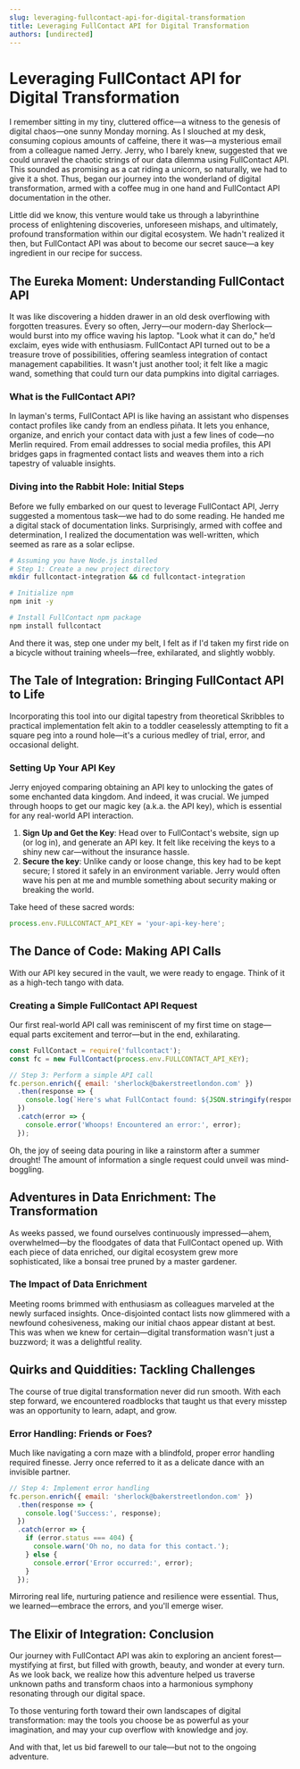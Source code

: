 ```yaml
---
slug: leveraging-fullcontact-api-for-digital-transformation
title: Leveraging FullContact API for Digital Transformation
authors: [undirected]
---
```



# Leveraging FullContact API for Digital Transformation

I remember sitting in my tiny, cluttered office—a witness to the genesis of digital chaos—one sunny Monday morning. As I slouched at my desk, consuming copious amounts of caffeine, there it was—a mysterious email from a colleague named Jerry. Jerry, who I barely knew, suggested that we could unravel the chaotic strings of our data dilemma using FullContact API. This sounded as promising as a cat riding a unicorn, so naturally, we had to give it a shot. Thus, began our journey into the wonderland of digital transformation, armed with a coffee mug in one hand and FullContact API documentation in the other.  

Little did we know, this venture would take us through a labyrinthine process of enlightening discoveries, unforeseen mishaps, and ultimately, profound transformation within our digital ecosystem. We hadn't realized it then, but FullContact API was about to become our secret sauce—a key ingredient in our recipe for success.

## The Eureka Moment: Understanding FullContact API

It was like discovering a hidden drawer in an old desk overflowing with forgotten treasures. Every so often, Jerry—our modern-day Sherlock—would burst into my office waving his laptop. "Look what it can do," he’d exclaim, eyes wide with enthusiasm. FullContact API turned out to be a treasure trove of possibilities, offering seamless integration of contact management capabilities. It wasn't just another tool; it felt like a magic wand, something that could turn our data pumpkins into digital carriages. 

### What is the FullContact API?

In layman's terms, FullContact API is like having an assistant who dispenses contact profiles like candy from an endless piñata. It lets you enhance, organize, and enrich your contact data with just a few lines of code—no Merlin required. From email addresses to social media profiles, this API bridges gaps in fragmented contact lists and weaves them into a rich tapestry of valuable insights.

### Diving into the Rabbit Hole: Initial Steps

Before we fully embarked on our quest to leverage FullContact API, Jerry suggested a momentous task—we had to do some reading. He handed me a digital stack of documentation links. Surprisingly, armed with coffee and determination, I realized the documentation was well-written, which seemed as rare as a solar eclipse.

```bash
# Assuming you have Node.js installed
# Step 1: Create a new project directory
mkdir fullcontact-integration && cd fullcontact-integration

# Initialize npm
npm init -y

# Install FullContact npm package
npm install fullcontact
```

And there it was, step one under my belt, I felt as if I'd taken my first ride on a bicycle without training wheels—free, exhilarated, and slightly wobbly.

## The Tale of Integration: Bringing FullContact API to Life

Incorporating this tool into our digital tapestry from theoretical Skribbles to practical implementation felt akin to a toddler ceaselessly attempting to fit a square peg into a round hole—it's a curious medley of trial, error, and occasional delight.

### Setting Up Your API Key

Jerry enjoyed comparing obtaining an API key to unlocking the gates of some enchanted data kingdom. And indeed, it was crucial. We jumped through hoops to get our magic key (a.k.a. the API key), which is essential for any real-world API interaction.

1. **Sign Up and Get the Key**: Head over to FullContact's website, sign up (or log in), and generate an API key. It felt like receiving the keys to a shiny new car—without the insurance hassle.
2. **Secure the key**: Unlike candy or loose change, this key had to be kept secure; I stored it safely in an environment variable. Jerry would often wave his pen at me and mumble something about security making or breaking the world.

Take heed of these sacred words:

```javascript
process.env.FULLCONTACT_API_KEY = 'your-api-key-here';
```

## The Dance of Code: Making API Calls

With our API key secured in the vault, we were ready to engage. Think of it as a high-tech tango with data.

### Creating a Simple FullContact API Request

Our first real-world API call was reminiscent of my first time on stage—equal parts excitement and terror—but in the end, exhilarating.

```javascript
const FullContact = require('fullcontact');
const fc = new FullContact(process.env.FULLCONTACT_API_KEY);

// Step 3: Perform a simple API call
fc.person.enrich({ email: 'sherlock@bakerstreetlondon.com' })
  .then(response => {
    console.log(`Here's what FullContact found: ${JSON.stringify(response)}`);
  })
  .catch(error => {
    console.error('Whoops! Encountered an error:', error);
  });
```

Oh, the joy of seeing data pouring in like a rainstorm after a summer drought! The amount of information a single request could unveil was mind-boggling.

## Adventures in Data Enrichment: The Transformation

As weeks passed, we found ourselves continuously impressed—ahem, overwhelmed—by the floodgates of data that FullContact opened up. With each piece of data enriched, our digital ecosystem grew more sophisticated, like a bonsai tree pruned by a master gardener.

### The Impact of Data Enrichment

Meeting rooms brimmed with enthusiasm as colleagues marveled at the newly surfaced insights. Once-disjointed contact lists now glimmered with a newfound cohesiveness, making our initial chaos appear distant at best. This was when we knew for certain—digital transformation wasn't just a buzzword; it was a delightful reality.

## Quirks and Quiddities: Tackling Challenges

The course of true digital transformation never did run smooth. With each step forward, we encountered roadblocks that taught us that every misstep was an opportunity to learn, adapt, and grow.

### Error Handling: Friends or Foes?

Much like navigating a corn maze with a blindfold, proper error handling required finesse. Jerry once referred to it as a delicate dance with an invisible partner.

```javascript
// Step 4: Implement error handling
fc.person.enrich({ email: 'sherlock@bakerstreetlondon.com' })
  .then(response => {
    console.log('Success:', response);
  })
  .catch(error => {
    if (error.status === 404) {
      console.warn('Oh no, no data for this contact.');
    } else {
      console.error('Error occurred:', error);
    }
  });
```

Mirroring real life, nurturing patience and resilience were essential. Thus, we learned—embrace the errors, and you'll emerge wiser.

## The Elixir of Integration: Conclusion

Our journey with FullContact API was akin to exploring an ancient forest—mystifying at first, but filled with growth, beauty, and wonder at every turn. As we look back, we realize how this adventure helped us traverse unknown paths and transform chaos into a harmonious symphony resonating through our digital space.

To those venturing forth toward their own landscapes of digital transformation: may the tools you choose be as powerful as your imagination, and may your cup overflow with knowledge and joy.

And with that, let us bid farewell to our tale—but not to the ongoing adventure.